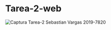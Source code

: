 # Tarea-2-web
![Captura Tarea-2](https://user-images.githubusercontent.com/78440424/120535915-8a309700-c3b1-11eb-9f09-fc80b22c31fe.JPG)
Sebastian Vargas 
2019-7820
